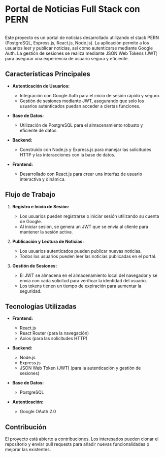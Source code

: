 # Portal de Noticias Full Stack con PERN

<img >

Este proyecto es un portal de noticias desarrollado utilizando el stack PERN (PostgreSQL, Express.js, React.js, Node.js). La aplicación permite a los usuarios leer y publicar noticias, así como autenticarse mediante Google Auth. La gestión de sesiones se realiza mediante JSON Web Tokens (JWT) para asegurar una experiencia de usuario segura y eficiente.

## Características Principales

- **Autenticación de Usuarios:**
  - Integración con Google Auth para el inicio de sesión rápido y seguro.
  - Gestión de sesiones mediante JWT, asegurando que solo los usuarios autenticados puedan acceder a ciertas funciones.
  
- **Base de Datos:**
  - Utilización de PostgreSQL para el almacenamiento robusto y eficiente de datos.
  
- **Backend:**
  - Construido con Node.js y Express.js para manejar las solicitudes HTTP y las interacciones con la base de datos.
  
- **Frontend:**
  - Desarrollado con React.js para crear una interfaz de usuario interactiva y dinámica.

## Flujo de Trabajo

1. **Registro e Inicio de Sesión:**
   - Los usuarios pueden registrarse o iniciar sesión utilizando su cuenta de Google.
   - Al iniciar sesión, se genera un JWT que se envía al cliente para mantener la sesión activa.

2. **Publicación y Lectura de Noticias:**
   - Los usuarios autenticados pueden publicar nuevas noticias.
   - Todos los usuarios pueden leer las noticias publicadas en el portal.

3. **Gestión de Sesiones:**
   - El JWT se almacena en el almacenamiento local del navegador y se envía con cada solicitud para verificar la identidad del usuario.
   - Los tokens tienen un tiempo de expiración para aumentar la seguridad.

## Tecnologías Utilizadas

- **Frontend:**
  - React.js
  - React Router (para la navegación)
  - Axios (para las solicitudes HTTP)

- **Backend:**
  - Node.js
  - Express.js
  - JSON Web Token (JWT) (para la autenticación y gestión de sesiones)

- **Base de Datos:**
  - PostgreSQL

- **Autenticación:**
  - Google OAuth 2.0

## Contribución

El proyecto está abierto a contribuciones. Los interesados pueden clonar el repositorio y enviar pull requests para añadir nuevas funcionalidades o mejorar las existentes.

<img >
